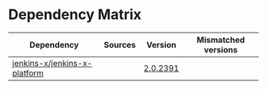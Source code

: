 # Dependency Matrix

Dependency | Sources | Version | Mismatched versions
---------- | ------- | ------- | -------------------
[jenkins-x/jenkins-x-platform](https://github.com/jenkins-x/jenkins-x-platform) |  | [2.0.2391](https://github.com/jenkins-x/jenkins-x-platform/releases/tag/v2.0.2391) | 
